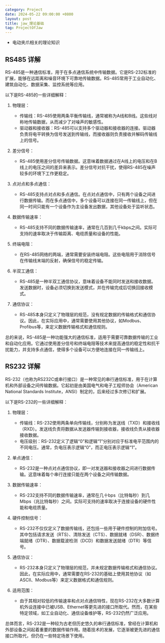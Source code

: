 ```yaml
---
category: Project
date: 2024-05-22 09:00:00 +0800
layout: post
title: jaw_理论基础
tag: ProjectOfJaw
---
```


+ 电动夹爪相关的理论知识

## RS485 详解

RS-485是一种通信标准，用于在多点通信系统中传输数据。它是RS-232标准的扩展，能够在远距离和噪音环境下可靠地传输数据。RS-485常用于工业自动化、建筑自动化、数据采集、监控系统等应用。

以下是RS-485的一些详细解释：

1. 物理层：
   - 传输线：RS-485使用两条平衡传输线，通常被称为A线和B线。这些线对称地传输数据，从而减少了对噪声的敏感性。
   - 驱动器和接收器：RS-485可以支持多个驱动器和接收器的连接。驱动器负责将电平转换为信号发送到传输线，而接收器则负责接收并解码传输线上的信号。

2. 差分信号：
   - RS-485使用差分信号传输数据。这意味着数据通过在A线上的电压和在B线上的电压之间的差异来表示。差分信号对抗干扰，使得RS-485在噪声较多的环境下工作更稳定。

3. 点对点和多点通信：
   - RS-485支持点对点和多点通信。在点对点通信中，只有两个设备之间进行数据传输。而在多点通信中，多个设备可以连接在同一传输线上，但在同一时间只能有一个设备作为主设备发出数据，其他设备处于监听状态。

4. 数据传输速率：
   - RS-485支持不同的数据传输速率，通常在几百到几千kbps之间。实际可支持的速率取决于传输距离、电缆质量和设备的性能。

5. 终端电阻：
   - 在RS-485网络的两端，通常需要安装终端电阻。这些电阻用于消除信号在传输线末端的反射，确保信号的稳定传输。

6. 半双工通信：
   - RS-485是一种半双工通信协议，意味着设备不能同时发送和接收数据。发送数据时，设备必须切换到发送模式，并在传输完成后切换回接收模式。

7. 通信协议：
   - RS-485本身只定义了物理层的规范，没有规定数据的传输格式和通信协议。因此，在实际应用中，通常需要使用其他协议，如Modbus、Profibus等，来定义数据传输格式和通信规则。

总的来说，RS-485是一种功能强大的通信标准，适用于需要可靠数据传输的工业和自动化应用。它通过使用差分信号和终端电阻等技术来提高通信的稳定性和抗干扰能力，并支持多点通信，使得多个设备可以方便地连接在同一传输线上。

## RS232 详解

RS-232（也称为RS232C或串行接口）是一种常见的串行通信标准，用于在计算机和外部设备之间传输数据。它起初是由美国电气和电子工程师协会（American National Standards Institute，ANSI）制定的，后来经过多次修订和扩展。

以下是RS-232的一些详细解释：

1. 物理层：
   - 传输线：RS-232使用两条单向传输线，分别称为发送线（TXD）和接收线（RXD）。发送线负责将数据从发送器传输到接收器，接收线负责从接收器接收数据。
   - 电压级别：RS-232定义了逻辑“0”和逻辑“1”分别对应于标准电平范围内的不同电压。通常，负电压表示逻辑“0”，而正电压表示逻辑“1”。

2. 单点通信：
   - RS-232是一种点对点通信协议，即一对发送器和接收器之间进行数据传输。这意味着每个串行连接只能在两个设备之间传输数据。

3. 数据传输速率：
   - RS-232支持不同的数据传输速率，通常在几十bps（比特每秒）到几Mbps（兆比特每秒）之间。实际可支持的速率取决于连接设备的硬件性能和电缆质量。

4. 硬件控制信号：
   - RS-232不仅仅定义了数据传输线，还包括一些用于硬件控制的附加信号。其中包括请求发送（RTS）、清除发送（CTS）、数据就绪（DSR）、数据终端就绪（DTR）、数据载波检测（DCD）和数据发送就绪（DTR）等信号。

5. 通信协议：
   - RS-232本身只定义了物理层的规范，并未规定数据传输格式和通信协议。因此，在实际应用中，通常需要在RS-232的基础上使用其他协议（如ASCII、Modbus等）来定义数据格式和通信规则。

6. 适用范围：
   - 由于其相对较低的传输速率和点对点通信特性，现在RS-232在大多数计算机外设连接中已被USB、Ethernet等更先进的接口所取代。然而，在某些特定领域，如工业自动化、通信设备维护等，RS-232仍然广泛应用。

总体而言，RS-232是一种较为古老但历史悠久的串行通信标准，曾经在计算机和外部设备之间起着重要的数据传输作用。随着技术的发展，它逐渐被更先进的通信接口所取代，但仍在一些特定场景下使用。